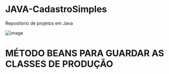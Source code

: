 # JAVA-CadastroSimples
Repositório de projetos em Java


![image](https://user-images.githubusercontent.com/124844088/222635231-1a04774c-9e40-4cd5-b001-8052c6918571.png)
<h1>MÉTODO BEANS PARA GUARDAR AS CLASSES DE PRODUÇÃO<h1/>

